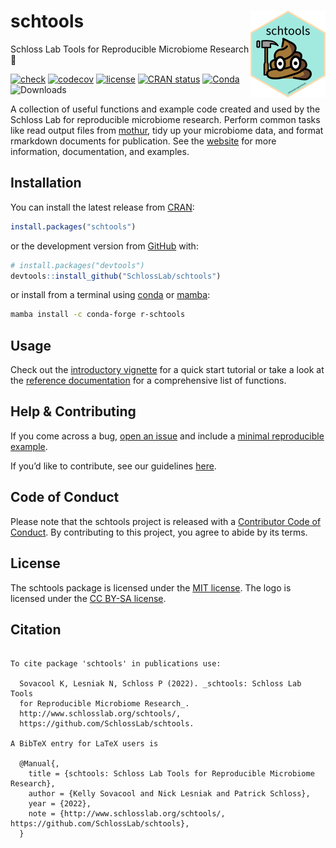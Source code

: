 
<!-- README.md is generated from README.Rmd. Please edit that file -->

# schtools <a href='http://www.schlosslab.org/schtools/'><img src='man/figures/logo.png' align="right" height="139" /></a>

Schloss Lab Tools for Reproducible Microbiome Research 💩

<!-- badges: start -->

[![check](https://github.com/SchlossLab/schtools/workflows/check/badge.svg)](https://github.com/SchlossLab/schtools/actions)
[![codecov](https://codecov.io/gh/SchlossLab/schtools/branch/master/graph/badge.svg)](https://app.codecov.io/gh/SchlossLab/schtools?branch=main)
[![license](https://img.shields.io/badge/license-MIT-blue.svg)](https://github.com/SchlossLab/schtools/blob/main/LICENSE.md)
[![CRAN
status](https://www.r-pkg.org/badges/version/schtools)](https://CRAN.R-project.org/package=schtools)
[![Conda](https://img.shields.io/conda/vn/conda-forge/r-schtools)](https://anaconda.org/conda-forge/r-schtools)
![Downloads](https://cranlogs.r-pkg.org/badges/grand-total/schtools)

<!-- badges: end -->

A collection of useful functions and example code created and used by
the Schloss Lab for reproducible microbiome research. Perform common
tasks like read output files from [mothur](https://mothur.org), tidy up
your microbiome data, and format rmarkdown documents for publication.
See the [website](http://www.schlosslab.org/schtools/) for more
information, documentation, and examples.

## Installation

You can install the latest release from
[CRAN](https://cran.r-project.org/package=schtools):

``` r
install.packages("schtools")
```

or the development version from
[GitHub](https://github.com/SchlossLab/schtools) with:

``` r
# install.packages("devtools")
devtools::install_github("SchlossLab/schtools")
```

or install from a terminal using
[conda](https://docs.conda.io/projects/conda/en/latest/index.html) or
[mamba](https://mamba.readthedocs.io/en/latest/):

``` bash
mamba install -c conda-forge r-schtools
```

## Usage

Check out the [introductory
vignette](http://www.schlosslab.org/schtools/articles/introduction.html)
for a quick start tutorial or take a look at the [reference
documentation](http://www.schlosslab.org/schtools/reference/index.html)
for a comprehensive list of functions.

## Help & Contributing

If you come across a bug, [open an
issue](https://github.com/SchlossLab/schtools/issues) and include a
[minimal reproducible example](https://www.tidyverse.org/help/).

If you’d like to contribute, see our guidelines
[here](http://www.schlosslab.org/schtools/CONTRIBUTING.html).

## Code of Conduct

Please note that the schtools project is released with a [Contributor
Code of
Conduct](https://contributor-covenant.org/version/2/0/CODE_OF_CONDUCT.html).
By contributing to this project, you agree to abide by its terms.

## License

The schtools package is licensed under the [MIT
license](https://github.com/SchlossLab/schtools/blob/main/LICENSE.md#mit-license).
The logo is licensed under the [CC BY-SA
license](https://github.com/SchlossLab/schtools/blob/main/LICENSE.md#creative-commons-share-alike-license).

## Citation

``` 

To cite package 'schtools' in publications use:

  Sovacool K, Lesniak N, Schloss P (2022). _schtools: Schloss Lab Tools
  for Reproducible Microbiome Research_.
  http://www.schlosslab.org/schtools/,
  https://github.com/SchlossLab/schtools.

A BibTeX entry for LaTeX users is

  @Manual{,
    title = {schtools: Schloss Lab Tools for Reproducible Microbiome Research},
    author = {Kelly Sovacool and Nick Lesniak and Patrick Schloss},
    year = {2022},
    note = {http://www.schlosslab.org/schtools/,
https://github.com/SchlossLab/schtools},
  }
```
